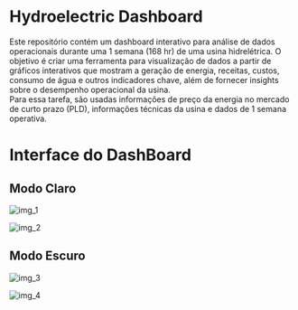 # Hydroelectric Dashboard
Este repositório contém um dashboard interativo para análise de dados operacionais durante uma 1 semana (168 hr) de uma usina hidrelétrica. O objetivo é criar uma ferramenta para visualização de dados a partir de gráficos interativos que mostram a geração de energia, receitas, custos, consumo de água e outros indicadores chave, além de fornecer insights sobre o desempenho operacional da usina.<br>
Para essa tarefa, são usadas informações de preço da energia no mercado de curto prazo (PLD), informações técnicas da usina e dados de 1 semana operativa.

# Interface do DashBoard
## Modo Claro
![img_1](https://github.com/user-attachments/assets/070d9ebc-bbbe-4145-a2f6-b965ccb495eb)

![img_2](https://github.com/user-attachments/assets/7948d521-37e7-49bf-865e-d06c6b65f4de)

## Modo Escuro
![img_3](https://github.com/user-attachments/assets/9cb0bdbb-08c9-47e6-b893-e8bc6d91447d)

![img_4](https://github.com/user-attachments/assets/ade4e083-cfe5-4341-af94-9617ea9d172d)
